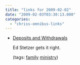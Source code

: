 ```yaml
---
title: "links for 2009-02-02"
date: "2009-02-03T03:30:13.000"
categories: 
  - "chriss-omnibus-links"
---
```


- [Deposits and Withdrawals](http://blogs.lifeway.com/blog/edstetzer/2009/02/deposits-and-withdrawals.html)
    
    Ed Stetzer gets it right.
    
    (tags: [family](http://delicious.com/hubbsc/family) [ministry](http://delicious.com/hubbsc/ministry))
